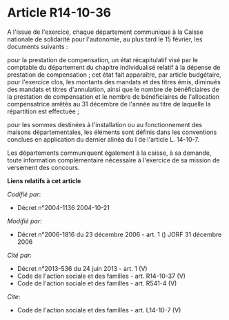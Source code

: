 # Article R14-10-36

A l'issue de l'exercice, chaque département communique à la Caisse nationale de solidarité pour l'autonomie, au plus tard le
15 février, les documents suivants :

pour la prestation de compensation, un état récapitulatif visé par le comptable du département du chapitre individualisé
relatif à la dépense de prestation de compensation ; cet état fait apparaître, par article budgétaire, pour l'exercice clos,
les montants des mandats et des titres émis, diminués des mandats et titres d'annulation, ainsi que le nombre de
bénéficiaires de la prestation de compensation et le nombre de bénéficiaires de l'allocation compensatrice arrêtés au 31
décembre de l'année au titre de laquelle la répartition est effectuée ;

pour les sommes destinées à l'installation ou au fonctionnement des maisons départementales, les éléments sont définis dans
les conventions conclues en application du dernier alinéa du I de l'article L. 14-10-7.

Les départements communiquent également à la caisse, à sa demande, toute information complémentaire nécessaire à l'exercice
de sa mission de versement des concours.

**Liens relatifs à cet article**

_Codifié par_:

  - Décret n°2004-1136 2004-10-21

_Modifié par_:

  - Décret n°2006-1816 du 23 décembre 2006 - art. 1 () JORF 31 décembre 2006

_Cité par_:

  - Décret n°2013-536 du 24 juin 2013 - art. 1 (V)
  - Code de l'action sociale et des familles - art. R14-10-37 (V)
  - Code de l'action sociale et des familles - art. R541-4 (V)

_Cite_:

  - Code de l'action sociale et des familles - art. L14-10-7 (V)
